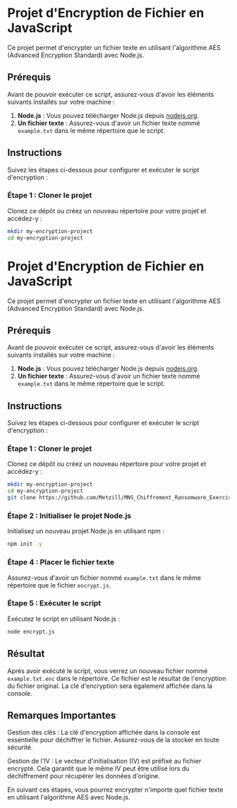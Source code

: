 # Projet d'Encryption de Fichier en JavaScript

Ce projet permet d'encrypter un fichier texte en utilisant l'algorithme AES (Advanced Encryption Standard) avec Node.js.

## Prérequis

Avant de pouvoir exécuter ce script, assurez-vous d'avoir les éléments suivants installés sur votre machine :

1. **Node.js** : Vous pouvez télécharger Node.js depuis [nodejs.org](https://nodejs.org/).
2. **Un fichier texte** : Assurez-vous d'avoir un fichier texte nommé `example.txt` dans le même répertoire que le script.

## Instructions

Suivez les étapes ci-dessous pour configurer et exécuter le script d'encryption :

### Étape 1 : Cloner le projet

Clonez ce dépôt ou créez un nouveau répertoire pour votre projet et accédez-y :

```bash
mkdir my-encryption-project
cd my-encryption-project
```
# Projet d'Encryption de Fichier en JavaScript

Ce projet permet d'encrypter un fichier texte en utilisant l'algorithme AES (Advanced Encryption Standard) avec Node.js.

## Prérequis

Avant de pouvoir exécuter ce script, assurez-vous d'avoir les éléments suivants installés sur votre machine :

1. **Node.js** : Vous pouvez télécharger Node.js depuis [nodejs.org](https://nodejs.org/).
2. **Un fichier texte** : Assurez-vous d'avoir un fichier texte nommé `example.txt` dans le même répertoire que le script.

## Instructions

Suivez les étapes ci-dessous pour configurer et exécuter le script d'encryption :

### Étape 1 : Cloner le projet

Clonez ce dépôt ou créez un nouveau répertoire pour votre projet et accédez-y :

```bash
mkdir my-encryption-project
cd my-encryption-project
git clone https://github.com/Metzill/MNS_Chiffrement_Ransomware_Exercise.git
```

### Étape 2 : Initialiser le projet Node.js

Initialisez un nouveau projet Node.js en utilisant npm :

```bash
npm init -y
```

### Étape 4 : Placer le fichier texte

Assurez-vous d'avoir un fichier nommé `example.txt` dans le même répertoire que le fichier `encrypt.js`.

### Étape 5 : Exécuter le script

Exécutez le script en utilisant Node.js :

```bash
node encrypt.js
```

## Résultat

Après avoir exécuté le script, vous verrez un nouveau fichier nommé `example.txt.enc` dans le répertoire. Ce fichier est le résultat de l'encryption du fichier original. La clé d'encryption sera également affichée dans la console.

## Remarques Importantes

Gestion des clés : La clé d'encryption affichée dans la console est essentielle pour déchiffrer le fichier. Assurez-vous de la stocker en toute sécurité.

Gestion de l'IV : Le vecteur d'initialisation (IV) est préfixé au fichier encrypté. Cela garantit que le même IV peut être utilisé lors du déchiffrement pour récupérer les données d'origine.

En suivant ces étapes, vous pourrez encrypter n'importe quel fichier texte en utilisant l'algorithme AES avec Node.js.
